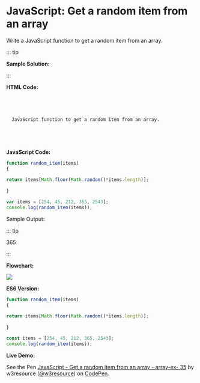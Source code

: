 # JavaScript: Get a random item from an array

Write a JavaScript function to get a random item from an array.

::: tip

**Sample Solution:**

:::

**HTML Code:**

```html



  
  JavaScript function to get a random item from an array.






```

**JavaScript Code:**

```js
function random_item(items)
{
  
return items[Math.floor(Math.random()*items.length)];
     
}

var items = [254, 45, 212, 365, 2543];
console.log(random_item(items));

```

Sample Output:

::: tip

365

:::

**Flowchart:**

![](https://www.w3resource.com/w3r_images/javascript-array-exercise-35.png)  

**ES6 Version:**

```javascript
function random_item(items)
{
  
return items[Math.floor(Math.random()*items.length)];
     
}

const items = [254, 45, 212, 365, 2543];
console.log(random_item(items));

```

**Live Demo:**

<section class="expand-codepen"><p data-height="380" data-theme-id="dark" data-slug-hash="pWweWG" data-default-tab="js,result" data-user="w3resource" data-embed-version="2" data-pen-title="JavaScript - Get a random item from an array - array-ex- 35" data-editable="true" class="codepen">See the Pen <a href="https://codepen.io/w3resource/pen/pWweWG/">JavaScript - Get a random item from an array - array-ex- 35</a> by w3resource (<a href="https://codepen.io/w3resource">@w3resource</a>) on <a href="https://codepen.io">CodePen</a>.</p><codepen></codepen></section>